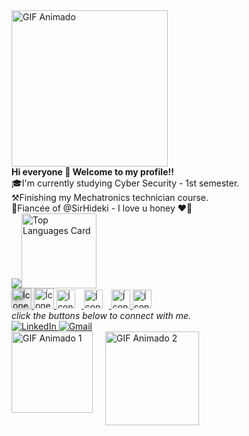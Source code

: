 <div><a href="https://media0.giphy.com/media/MAnv0v03ZSh4OtcXTs/giphy.gif?cid=6c09b9523x6qej6zd0hmlzg8nnibdvsvnjmufma30xp9hhww&ep=v1_internal_gif_by_id&rid=giphy.gif&ct=g">
  <img src="https://media0.giphy.com/media/MAnv0v03ZSh4OtcXTs/giphy.gif?cid=6c09b9523x6qej6zd0hmlzg8nnibdvsvnjmufma30xp9hhww&ep=v1_internal_gif_by_id&rid=giphy.gif&ct=g" alt="GIF Animado" width="250"></div>
</a>
<div>
 <b>Hi everyone 👋 Welcome to my profile!!</b>
  <br>
    🎓I'm currently studying Cyber Security - 1st semester.<br>
    ⚒️Finishing my Mechatronics technician course.<br>
    💍Fiancée of @SirHideki - I love u honey ❤️‍🔥</div>

  

<div><a><img  heigt="120cm" weight="100" src="https://github-readme-stats.vercel.app/api?username=Gabautista&show_icons=true&theme=neon"<a href="https://github.com/anuraghazra/github-readme-stats"><img height="120cm" weight="100" alt="Top Languages Card" src="https://github-readme-stats.vercel.app/api/top-langs/?username=Gabautista&theme=neon">
</a></div>

<div><a href="https://icongr.am/devicon/cplusplus-original.svg?size=128&color=currentColor">
  <img src="https://icongr.am/devicon/cplusplus-original.svg?size=128&color=currentColor" alt="Ícone C++" width="32" style="filter: drop-shadow(2px 2px 3px #888);">
</a>
 <a href="https://icongr.am/devicon/c-original.svg?size=128&color=currentColor">
  <img src="https://icongr.am/devicon/c-original.svg?size=128&color=currentColor" alt="Ícone C" width="32">
</a><a href="https://github.com/Gabautista">
  <img src="https://icongr.am/devicon/python-original.svg?size=128&color=currentColor" alt="Ícone Python" width="30" style="margin-right: 10px;">
</a>
<a href="https://github.com/Gabautista">
  <img src="https://icongr.am/devicon/javascript-original.svg?size=128&color=currentColor" alt="Ícone JavaScript" width="30" style="margin-right: 10px;">
</a>
<a href="https://github.com/Gabautista">
  <img src="https://icongr.am/devicon/css3-original-wordmark.svg?size=128&color=currentColor" alt="Ícone CSS3" width="30">
</a><a href="https://github.com/Gabautista">
  <img src="https://icongr.am/devicon/linux-original.svg?size=128&color=currentColor" alt="Ícone Linux" width="30">
</a></div>


<div><I>click the buttons below to connect with me.</I></div>


<div><a href="https://www.linkedin.com/in/gabrielavieirabautista">
  <a href="https://www.linkedin.com/in/gabrielavieirabautista" target="_blank"><img src="https://img.shields.io/badge/-LinkedIn-%230077B5?style=for-the-badge&logo=linkedin&logoColor=white" target="_blank" alt="LinkedIn"></a><a href="mailto:gabriela.vie.bautista@gmail.com">
  <img src="https://img.shields.io/badge/-Gmail-%23D14836?style=for-the-badge&logo=gmail&logoColor=white" alt="Gmail">
  </a></div>

<div style="display: flex; align-items: flex-start;">
  <img src="https://media1.giphy.com/media/IIAUz2wie4gV1a1LdN/giphy.gif?cid=6c09b952gvqqc9aiop24h7xstsdm1u475q93y1aqpnxaeri8&ep=v1_internal_gif_by_id&rid=giphy.gif&ct=g" alt="GIF Animado 1" width="130" style="margin-right: 20px;">
  <a href="https://media0.giphy.com/media/3ohs7JG6cq7EWesFcQ/giphy.gif?cid=6c09b9528gdd4h2uv22tw6zpmkvyffj6a10s3dgwbr29nza9&ep=v1_internal_gif_by_id&rid=giphy.gif&ct=g">
    <img src="https://media0.giphy.com/media/3ohs7JG6cq7EWesFcQ/giphy.gif?cid=6c09b9528gdd4h2uv22tw6zpmkvyffj6a10s3dgwbr29nza9&ep=v1_internal_gif_by_id&rid=giphy.gif&ct=g" alt="GIF Animado 2" width="150">
  </a>
</div>

